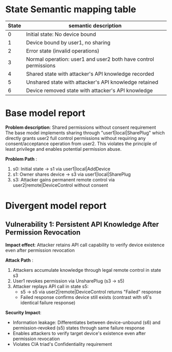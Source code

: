 

# State Semantic mapping table
|State | semantic description|
|-----|---------|
|0 | Initial state: No device bound|
|1 | Device bound by user1, no sharing|
|2 | Error state (invalid operations)|
|3 | Normal operation: user1 and user2 both have control permissions|
|4 | Shared state with attacker's API knowledge recorded|
|5 | Unshared state with attacker's API knowledge retained|
|6 | Device removed state with attacker's API knowledge|

# Base model report
**Problem description**: Shared permissions without consent requirement  
The base model implements sharing through "user1|local|SharePlug" which directly grants user2 full control permissions without requiring any consent/acceptance operation from user2. This violates the principle of least privilege and enables potential permission abuse.

**Problem Path** :
1. s0: Initial state -> s1 via user1|local|AddDevice
2. s1: Owner shares device -> s3 via user1|local|SharePlug
3. s3: Attacker gains permanent remote control via user2|remote|DeviceControl without consent

# Divergent model report
## Vulnerability 1: Persistent API Knowledge After Permission Revocation
**Impact effect**: Attacker retains API call capability to verify device existence even after permission revocation

**Attack Path** :
1. Attackers accumulate knowledge through legal remote control in state s3
2. User1 revokes permission via UnsharePlug (s3 -> s5)
3. Attacker replays API call in state s5:
   - s5 -> s5 via user2|remote|DeviceControl returns "Failed" response
   - Failed response confirms device still exists (contrast with s6's identical failure response)

**Security Impact**:
- Information leakage: Differentiates between device-unbound (s6) and permission-revoked (s5) states through same failure response
- Enables attackers to verify target device's existence even after permission revocation
- Violates CIA triad's Confidentiality requirement